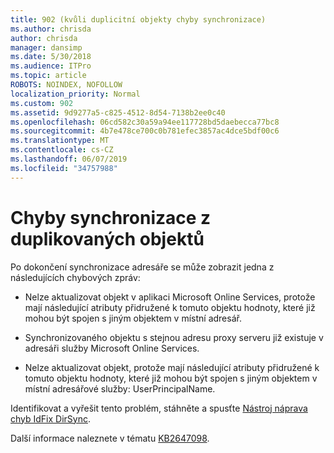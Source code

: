 ```yaml
---
title: 902 (kvůli duplicitní objekty chyby synchronizace)
ms.author: chrisda
author: chrisda
manager: dansimp
ms.date: 5/30/2018
ms.audience: ITPro
ms.topic: article
ROBOTS: NOINDEX, NOFOLLOW
localization_priority: Normal
ms.custom: 902
ms.assetid: 9d9277a5-c825-4512-8d54-7138b2ee0c40
ms.openlocfilehash: 06cd582c30a59a94ee117728bd5daebecca77bc8
ms.sourcegitcommit: 4b7e478ce700c0b781efec3857ac4dce5bdf00c6
ms.translationtype: MT
ms.contentlocale: cs-CZ
ms.lasthandoff: 06/07/2019
ms.locfileid: "34757988"
---
```

# <a name="sync-errors-due-to-duplicate-objects"></a>Chyby synchronizace z duplikovaných objektů

Po dokončení synchronizace adresáře se může zobrazit jedna z následujících chybových zpráv:

- Nelze aktualizovat objekt v aplikaci Microsoft Online Services, protože mají následující atributy přidružené k tomuto objektu hodnoty, které již mohou být spojen s jiným objektem v místní adresář.

- Synchronizovaného objektu s stejnou adresu proxy serveru již existuje v adresáři služby Microsoft Online Services.

- Nelze aktualizovat objekt, protože mají následující atributy přidružené k tomuto objektu hodnoty, které již mohou být spojen s jiným objektem v místní adresářové služby: UserPrincipalName.

Identifikovat a vyřešit tento problém, stáhněte a spusťte [Nástroj náprava chyb IdFix DirSync](https://www.microsoft.com/download/details.aspx?id=36832).

Další informace naleznete v tématu [KB2647098](https://support.microsoft.com/help/2647098/duplicate-or-invalid-attributes-prevent-directory-synchronization-in-o).
